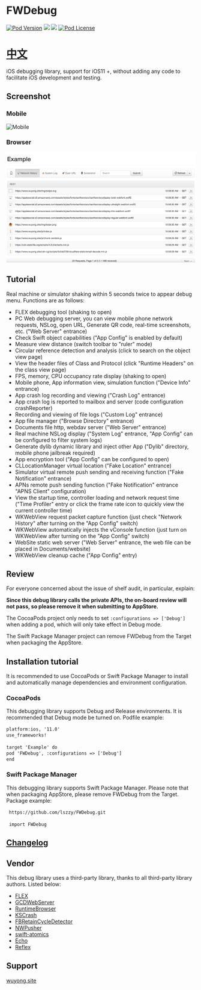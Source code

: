 # FWDebug

[![Pod Version](https://img.shields.io/cocoapods/v/FWDebug.svg?style=flat)](http://cocoadocs.org/docsets/FWDebug/)
[![](https://img.shields.io/endpoint?url=https%3A%2F%2Fswiftpackageindex.com%2Fapi%2Fpackages%2Flszzy%2FFWDebug%2Fbadge%3Ftype%3Dplatforms)](https://swiftpackageindex.com/lszzy/FWDebug)
[![](https://img.shields.io/endpoint?url=https%3A%2F%2Fswiftpackageindex.com%2Fapi%2Fpackages%2Flszzy%2FFWDebug%2Fbadge%3Ftype%3Dswift-versions)](https://swiftpackageindex.com/lszzy/FWDebug)
[![Pod License](https://img.shields.io/cocoapods/l/FWDebug.svg?style=flat)](https://github.com/lszzy/FWDebug/blob/master/LICENSE)

# [中文](README_CN.md)

iOS debugging library, support for iOS11 +, without adding any code to facilitate iOS development and testing.

## Screenshot

### Mobile
![Mobile](FWDebug.gif)

### Browser
![Browser](FWDebug_Server.gif)

## Tutorial
Real machine or simulator shaking within 5 seconds twice to appear debug menu. Functions are as follows:

* FLEX debugging tool (shaking to open)
* PC Web debugging server, you can view mobile phone network requests, NSLog, open URL, Generate QR code, real-time screenshots, etc. ("Web Server" entrance)
* Check Swift object capabilities ("App Config" is enabled by default)
* Measure view distance (switch toolbar to "ruler" mode)
* Circular reference detection and analysis (click to search on the object view page)
* View the header files of Class and Protocol (click "Runtime Headers" on the class view page)
* FPS, memory, CPU occupancy rate display (shaking to open)
* Mobile phone, App information view, simulation function ("Device Info" entrance)
* App crash log recording and viewing ("Crash Log" entrance)
* App crash log is reported to mailbox and server (code configuration crashReporter)
* Recording and viewing of file logs ("Custom Log" entrance)
* App file manager ("Browse Directory" entrance)
* Documents file http, webdav server ("Web Server" entrance)
* Real machine NSLog display ("System Log" entrance, "App Config" can be configured to filter system logs)
* Generate dylib dynamic library and inject other App ("Dylib" directory, mobile phone jailbreak required)
* App encryption tool ("App Config" can be configured to open)
* CLLocationManager virtual location ("Fake Location" entrance)
* Simulator virtual remote push sending and receiving function ("Fake Notification" entrance)
* APNs remote push sending function ("Fake Notification" entrance "APNS Client" configuration)
* View the startup time, controller loading and network request time ("Time Profiler" entry or click the frame rate icon to quickly view the current controller time)
* WKWebView request packet capture function (just check "Network History" after turning on the "App Config" switch)
* WKWebView automatically injects the vConsole function (just turn on WKWebView after turning on the "App Config" switch)
* WebSite static web server ("Web Server" entrance, the web file can be placed in Documents/website)
* WKWebView cleanup cache ("App Config" entry)

## Review
For everyone concerned about the issue of shelf audit, in particular, explain:

**Since this debug library calls the private APIs, the on-board review will not pass, so please remove it when submitting to AppStore.**

The CocoaPods project only needs to set `:configurations => ['Debug']` when adding a pod, which will only take effect in Debug mode.

The Swift Package Manager project can remove FWDebug from the Target when packaging the AppStore.

## Installation tutorial
It is recommended to use CocoaPods or Swift Package Manager to install and automatically manage dependencies and environment configuration.

### CocoaPods
This debugging library supports Debug and Release environments. It is recommended that Debug mode be turned on. Podfile example:

    platform:ios, '11.0'
    use_frameworks!

    target 'Example' do
    pod 'FWDebug', :configurations => ['Debug']
    end

### Swift Package Manager
This debugging library supports Swift Package Manager. Please note that when packaging AppStore, please remove FWDebug from the Target. Package example:

     https://github.com/lszzy/FWDebug.git
    
     import FWDebug
## [Changelog](https://github.com/lszzy/FWDebug/blob/master/CHANGELOG.md)

## Vendor
This debug library uses a third-party library, thanks to all third-party library authors. Listed below:
	
* [FLEX](https://github.com/Flipboard/FLEX)
* [GCDWebServer](https://github.com/swisspol/GCDWebServer)
* [RuntimeBrowser](https://github.com/nst/RuntimeBrowser)
* [KSCrash](https://github.com/kstenerud/KSCrash)
* [FBRetainCycleDetector](https://github.com/facebook/FBRetainCycleDetector)
* [NWPusher](https://github.com/noodlewerk/NWPusher)
* [swift-atomics](https://github.com/apple/swift-atomics)
* [Echo](https://github.com/Azoy/Echo)
* [Reflex](https://github.com/FLEXTool/Reflex)

## Support
[wuyong.site](http://www.wuyong.site)
